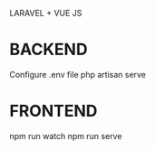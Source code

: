LARAVEL + VUE JS


# BACKEND


Configure .env file
php artisan serve



# FRONTEND


npm run watch
npm run serve


